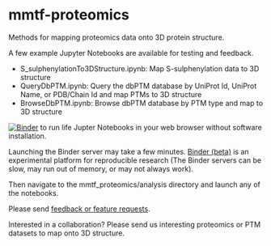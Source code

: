 # mmtf-proteomics
Methods for mapping proteomics data onto 3D protein structure.

A few example Jupyter Notebooks are available for testing and feedback.

* S_sulphenylationTo3DStructure.ipynb: Map S-sulphenylation data to 3D structure
* QueryDbPTM.ipynb: Query the dbPTM database by UniProt Id, UniProt Name, or PDB/Chain Id  and map PTMs to 3D structure
* BrowseDbPTM.ipynb: Browse dbPTM database by PTM type and map to 3D structure

[![Binder](https://mybinder.org/badge.svg)](https://mybinder.org/v2/gh/sbl-sdsc/mmtf-proteomics/master) to run life Jupter Notebooks in your web browser without software installation.

Launching the Binder server may take a few minutes. [Binder (beta)](https://mybinder.org/) is an experimental platform for reproducible research (The Binder servers can be slow, may run out of memory, or may not always work).

Then navigate to the mmtf_proteomics/analysis directory and launch any of the notebooks.

Please send [feedback or feature requests](https://github.com/sbl-sdsc/mmtf-proteomics/issues).

Interested in a collaboration? Please send us interesting proteomics or PTM datasets to map onto 3D structure.
